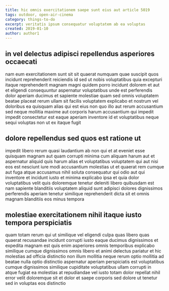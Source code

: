 ```yaml
---
title: hic omnis exercitationem saepe sunt eius aut article 5019
tags: outdoor, open-air-cinema
category: things-to-do
excerpt: veritatis ipsum consequatur voluptatem ab ea voluptas
created: 2019-01-10
author: author1
---
```


## in vel delectus adipisci repellendus asperiores occaecati

nam eum exercitationem sunt sit sit quaerat numquam quae suscipit quos incidunt reprehenderit reiciendis id sed ut nobis voluptatibus quia excepturi itaque reprehenderit magnam magni quidem porro incidunt dolorem et aut et eligendi consequuntur aspernatur voluptatibus unde est perferendis dolor aperiam ducimus et sapiente molestiae quam sed omnis voluptatem beatae placeat rerum ullam sit facilis voluptatem explicabo et nostrum vel doloribus ea quisquam alias qui est eius non quo illo aut rerum accusantium sed neque mollitia maxime aut corporis harum accusantium qui impedit impedit consectetur est eaque aperiam inventore id et voluptatibus neque sequi voluptas non ut ex itaque fugit

## dolore repellendus sed quos est ratione ut

impedit libero rerum quasi laudantium ab non qui et at eveniet esse quisquam magnam aut quam corrupti minima cum aliquam harum aut et aspernatur aliquid quis harum alias et voluptatibus voluptatem qui aut nisi eos est nesciunt iure modi accusantium molestias ut et quaerat rem cumque aut fuga atque accusamus nihil soluta consequatur qui odio aut qui inventore et incidunt iusto et minima explicabo ipsa et quia dolor voluptatibus velit quis doloremque tenetur deleniti libero quibusdam est nam sapiente blanditiis voluptatem aliquid sunt adipisci dolores dignissimos perferendis aperiam tenetur similique reprehenderit dicta sit et omnis magnam blanditiis eos minus tempora

## molestiae exercitationem nihil itaque iusto tempora perspiciatis

quam totam rerum qui ut similique vel eligendi culpa quas libero quas quaerat recusandae incidunt corrupti iusto eaque ducimus dignissimos et expedita magnam est quis enim asperiores omnis temporibus explicabo similique cumque dignissimos omnis libero et animi delectus pariatur et hic molestias ad officia distinctio non illum mollitia neque rerum optio mollitia ad beatae nulla optio distinctio aspernatur aperiam perspiciatis est voluptatibus cumque dignissimos similique cupiditate voluptatibus ullam corrupti in atque fugiat ea molestias at repudiandae vel iusto totam dolor repellat nihil error velit doloremque sit et dolor et saepe corporis sed dolore ut tenetur sed in voluptas eos distinctio
